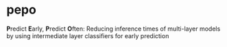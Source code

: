 # pepo
**P**redict **E**arly, **P**redict **O**ften: Reducing inference times of multi-layer models by using intermediate layer classifiers for early prediction
